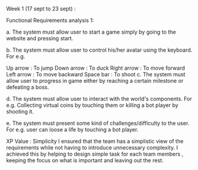Week 1 (17 sept to 23 sept) :

Functional Requirements analysis 1:

a. The system must allow user to start a game simply by going to the website and pressing start.

b. The system must allow user to control his/her avatar using the keyboard. For e.g.

Up arrow : To jump
Down arrow : To duck
Right arrow : To move forward
Left arrow : To move backward
Space bar : To shoot
c. The system must allow user to progress in game either by reaching a certain milestone or defeating a boss.

d. The system must allow user to interact with the world's components. For e.g. Collecting virtual coins by touching them or killing a bot player by shooting it.

e. The system must present some kind of challenges/difficulty to the user. For e.g. user can loose a life by touching a bot player.

XP Value : Simplicity
I ensured that the team has a simplistic view of the requirements while not having to introduce unnecessary complexity. I achieved this by helping to design simple task for each team members , keeping the focus on what is important and leaving out the rest.

